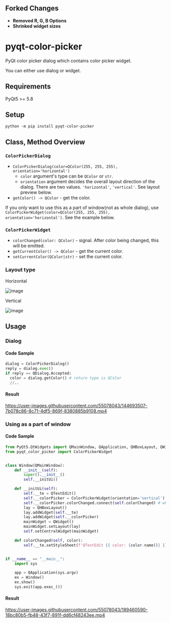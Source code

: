 ## Forked Changes

- **Removed R, G, B Options**
- **Shrinked widget sizes**


# pyqt-color-picker
PyQt color picker dialog which contains color picker widget.

You can either use dialog or widget.

## Requirements
PyQt5 >= 5.8

## Setup
`python -m pip install pyqt-color-picker`

## Class, Method Overview
### `ColorPickerDialog`
* `ColorPickerDialog(color=QColor(255, 255, 255), orientation='horizontal')`
  * `color` argument's type can be `QColor` or `str`.
  * `orientation` argument decides the overall layout direction of the dialog. There are two values. `'horizontal'`, `'vertical'`. See layout preview below.
* `getColor() -> QColor` - get the color.

If you only want to use this as a part of window(not as whole dialog), use `ColorPickerWidget(color=QColor(255, 255, 255), orientation='horizontal')`. See the example below.

### `ColorPickerWidget`
* `colorChanged(color: QColor)` - signal. After color being changed, this will be emitted.
* `getCurrentColor() -> QColor` - get the current color.
* `setCurrentColor(QColor|str)` - set the current color.

### Layout type

Horizontal

![image](https://user-images.githubusercontent.com/55078043/173719486-4955a299-3dec-4f86-8d39-65848d1b8f54.png)

Vertical

![image](https://user-images.githubusercontent.com/55078043/173719694-b11e544f-4f03-4818-85aa-6095014d1817.png)

## Usage
### Dialog

#### Code Sample

```python
dialog = ColorPickerDialog()
reply = dialog.exec()
if reply == QDialog.Accepted: 
  color = dialog.getColor() # return type is QColor
  //..
```

#### Result

https://user-images.githubusercontent.com/55078043/144693507-7b078c86-8c71-4df5-869f-8380885b9108.mp4

### Using as a part of window

#### Code Sample
```python
from PyQt5.QtWidgets import QMainWindow, QApplication, QHBoxLayout, QWidget, QTextEdit
from pyqt_color_picker import ColorPickerWidget


class Window(QMainWindow):
    def __init__(self):
        super().__init__()
        self.__initUi()

    def __initUi(self):
        self.__te = QTextEdit()
        self.__colorPicker = ColorPickerWidget(orientation='vertical')
        self.__colorPicker.colorChanged.connect(self.colorChanged) # when color has changed, call the colorChanged function
        lay = QHBoxLayout()
        lay.addWidget(self.__te)
        lay.addWidget(self.__colorPicker)
        mainWidget = QWidget()
        mainWidget.setLayout(lay)
        self.setCentralWidget(mainWidget)

    def colorChanged(self, color):
        self.__te.setStyleSheet(f'QTextEdit {{ color: {color.name()} }}')


if __name__ == "__main__":
    import sys

    app = QApplication(sys.argv)
    ex = Window()
    ex.show()
    sys.exit(app.exec_())
```

#### Result

https://user-images.githubusercontent.com/55078043/189460590-18bc80b5-fb48-43f7-891f-dd6cf48243ee.mp4




